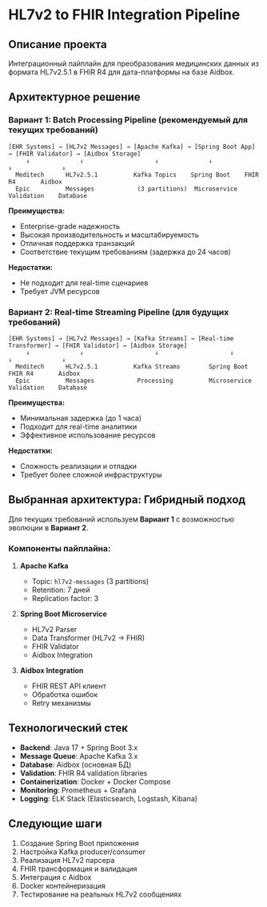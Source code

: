 # HL7v2 to FHIR Integration Pipeline

## Описание проекта
Интеграционный пайплайн для преобразования медицинских данных из формата HL7v2.5.1 в FHIR R4 для дата-платформы на базе Aidbox.

## Архитектурное решение

### Вариант 1: Batch Processing Pipeline (рекомендуемый для текущих требований)

```
[EHR Systems] → [HL7v2 Messages] → [Apache Kafka] → [Spring Boot App] → [FHIR Validator] → [Aidbox Storage]
     ↓              ↓                    ↓              ↓              ↓              ↓
  Meditech      HL7v2.5.1          Kafka Topics    Spring Boot    FHIR R4       Aidbox
  Epic          Messages            (3 partitions)  Microservice  Validation    Database
```

**Преимущества:**
- Enterprise-grade надежность
- Высокая производительность и масштабируемость
- Отличная поддержка транзакций
- Соответствие текущим требованиям (задержка до 24 часов)

**Недостатки:**
- Не подходит для real-time сценариев
- Требует JVM ресурсов

### Вариант 2: Real-time Streaming Pipeline (для будущих требований)

```
[EHR Systems] → [HL7v2 Messages] → [Kafka Streams] → [Real-time Transformer] → [FHIR Validator] → [Aidbox Storage]
     ↓              ↓                    ↓                    ↓              ↓              ↓
  Meditech      HL7v2.5.1          Kafka Streams        Spring Boot    FHIR R4       Aidbox
  Epic          Messages            Processing          Microservice  Validation    Database
```

**Преимущества:**
- Минимальная задержка (до 1 часа)
- Подходит для real-time аналитики
- Эффективное использование ресурсов

**Недостатки:**
- Сложность реализации и отладки
- Требует более сложной инфраструктуры

## Выбранная архитектура: Гибридный подход

Для текущих требований используем **Вариант 1** с возможностью эволюции в **Вариант 2**.

### Компоненты пайплайна:

1. **Apache Kafka**
   - Topic: `hl7v2-messages` (3 partitions)
   - Retention: 7 дней
   - Replication factor: 3

2. **Spring Boot Microservice**
   - HL7v2 Parser
   - Data Transformer (HL7v2 → FHIR)
   - FHIR Validator
   - Aidbox Integration

3. **Aidbox Integration**
   - FHIR REST API клиент
   - Обработка ошибок
   - Retry механизмы

## Технологический стек

- **Backend**: Java 17 + Spring Boot 3.x
- **Message Queue**: Apache Kafka 3.x
- **Database**: Aidbox (основная БД)
- **Validation**: FHIR R4 validation libraries
- **Containerization**: Docker + Docker Compose
- **Monitoring**: Prometheus + Grafana
- **Logging**: ELK Stack (Elasticsearch, Logstash, Kibana)

## Следующие шаги

1. Создание Spring Boot приложения
2. Настройка Kafka producer/consumer
3. Реализация HL7v2 парсера
4. FHIR трансформация и валидация
5. Интеграция с Aidbox
6. Docker контейнеризация
7. Тестирование на реальных HL7v2 сообщениях
